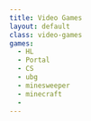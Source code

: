 ```yaml
---
title: Video Games
layout: default
class: video-games
games:
  - HL
  - Portal
  - CS
  - ubg
  - minesweeper
  - minecraft
  - 
---
```

